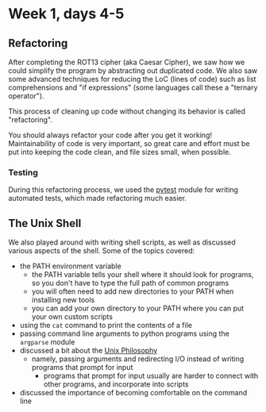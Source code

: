 # Week 1, days 4-5

## Refactoring

After completing the ROT13 cipher (aka Caesar Cipher), we saw how we could simplify the program by abstracting out duplicated code. We also saw some advanced techniques for reducing the LoC (lines of code) such as list comprehensions and "if expressions" (some languages call these a "ternary operator").

This process of cleaning up code without changing its behavior is called "refactoring".

You should always refactor your code after you get it working! Maintainability of code is very important, so great care and effort must be put into keeping the code clean, and file sizes small, when possible.

### Testing

During this refactoring process, we used the [pytest](https://docs.pytest.org/en/latest/) module for writing automated tests, which made refactoring much easier.

## The Unix Shell

We also played around with writing shell scripts, as well as discussed various aspects of the shell. Some of the topics covered:

  * the PATH environment variable
    * the PATH variable tells your shell where it should look for programs, so you don't have to type the full path of common programs
    * you will often need to add new directories to your PATH when installing new tools
    * you can add your own directory to your PATH where you can put your own custom scripts
  * using the `cat` command to print the contents of a file
  * passing command line arguments to python programs using the `argparse` module
  * discussed a bit about the [Unix Philosophy](https://en.wikipedia.org/wiki/Unix_philosophy)
    * namely, passing arguments and redirecting I/O instead of writing programs that prompt for input
      * programs that prompt for input usually are harder to connect with other programs, and incorporate into scripts
  * discussed the importance of becoming comfortable on the command line